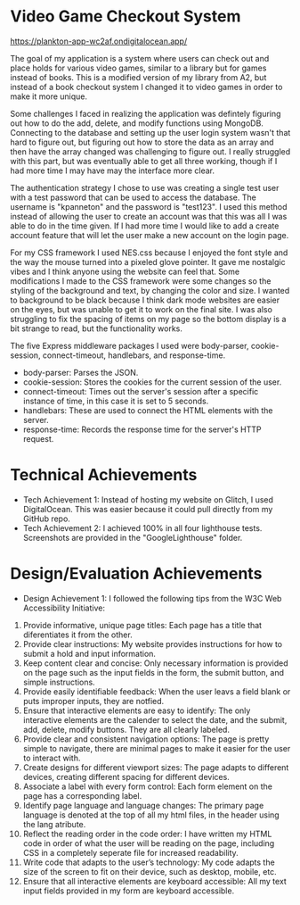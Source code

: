 # Video Game Checkout System
https://plankton-app-wc2af.ondigitalocean.app/

The goal of my application is a system where users can check out and place holds for various video games, similar to a library but for games instead of books. This is a modified version of my library from A2, but instead of a book checkout system I changed it to video games in order to make it more unique.

Some challenges I faced in realizing the application was defintely figuring out how to do the add, delete, and modify functions using MongoDB. Connecting to the database and setting up the user login system wasn't that hard to figure out, but figuring out how to store the data as an array and then have the array changed was challenging to figure out. I really struggled with this part, but was eventually able to get all three working, though if I had more time I may have may the interface more clear.

The authentication strategy I chose to use was creating a single test user with a test password that can be used to access the database. The username is "kpanneton" and the password is "test123". I used this method instead of allowing the user to create an account was that this was all I was able to do in the time given. If I had more time I would like to add a create account feature that will let the user make a new account on the login page.

For my CSS framework I used NES.css because I enjoyed the font style and the way the mouse turned into a pixeled glove pointer. It gave me nostalgic vibes and I think anyone using the website can feel that. Some modifications I made to the CSS framework were some changes so the styling of the background and text, by changing the color and size. I wanted to background to be black because I think dark mode websites are easier on the eyes, but was unable to get it to work on the final site. I was also struggling to fix the spacing of items on my page so the bottom display is a bit strange to read, but the functionality works.

The five Express middleware packages I used were body-parser, cookie-session, connect-timeout, handlebars, and response-time.
- body-parser: Parses the JSON.
- cookie-session: Stores the cookies for the current session of the user.
- connect-timeout: Times out the server's session after a specific instance of time, in this case it is set to 5 seconds.
- handlebars: These are used to connect the HTML elements with the server.
- response-time: Records the response time for the server's HTTP request.

# Technical Achievements
- Tech Achievement 1: Instead of hosting my website on Glitch, I used DigitalOcean. This was easier because it could pull directly from my GitHub repo.
- Tech Achievement 2: I achieved 100% in all four lighthouse tests. Screenshots are provided in the "GoogleLighthouse" folder.

# Design/Evaluation Achievements
- Design Achievement 1: I followed the following tips from the W3C Web Accessibility Initiative:
1. Provide informative, unique page titles: Each page has a title that diferentiates it from the other.
2. Provide clear instructions: My website provides instructions for how to submit a hold and input information.
3. Keep content clear and concise: Only necessary information is provided on the page such as the input fields in the form, the submit button, and simple instructions.
4. Provide easily identifiable feedback: When the user leavs a field blank or puts improper inputs, they are notfied.
5. Ensure that interactive elements are easy to identify: The only interactive elements are the calender to select the date, and the submit, add, delete, modify buttons. They are all clearly labeled.
6. Provide clear and consistent navigation options: The page is pretty simple to navigate, there are minimal pages to make it easier for the user to interact with.
7. Create designs for different viewport sizes: The page adapts to different devices, creating different spacing for different devices.
8. Associate a label with every form control: Each form element on the page has a corresponding label.
9. Identify page language and language changes: The primary page language is denoted at the top of all my html files, in the header using the lang atribute.
10. Reflect the reading order in the code order: I have written my HTML code in order of what the user will be reading on the page, including CSS in a completely seperate file for increased readability.
11. Write code that adapts to the user’s technology: My code adapts the size of the screen to fit on their device, such as desktop, mobile, etc.
12. Ensure that all interactive elements are keyboard accessible: All my text input fields provided in my form are keyboard accessible. 